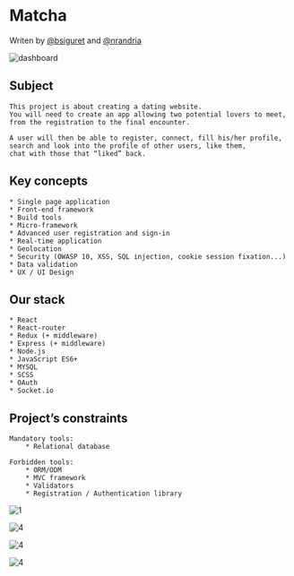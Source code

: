 # Matcha

Writen by [@bsiguret](https://github.com/bsiguret/) and [@nrandria](https://github.com/BABAK0T0) 

![dashboard](https://ibb.co/xF5nJWr)

## Subject 
	This project is about creating a dating website. 
	You will need to create an app allowing two potential lovers to meet, 
	from the registration to the final encounter.
	
	A user will then be able to register, connect, fill his/her profile, 
	search and look into the profile of other users, like them, 
	chat with those that “liked” back.

## Key concepts 
	* Single page application
	* Front-end framework
	* Build tools
	* Micro-framework 
	* Advanced user registration and sign-in
	* Real-time application
	* Geolocation 
	* Security (OWASP 10, XSS, SQL injection, cookie session fixation...) 
	* Data validation
	* UX / UI Design 

## Our stack 
	* React 
	* React-router
	* Redux (+ middleware)
	* Express (+ middleware)
	* Node.js
	* JavaScript ES6+
	* MYSQL
	* SCSS
 	* OAuth
	* Socket.io  


## Project’s constraints 

	Mandatory tools: 
		* Relational database 

	Forbidden tools:
		* ORM/ODM
		* MVC framework
		* Validators 
		* Registration / Authentication library 

![1](https://ibb.co/Z6kHK41)

![4](https://ibb.co/8NNRwhN)

![4](https://ibb.co/Y3NLQd0)

![4](https://ibb.co/ww6YQxy)